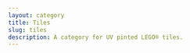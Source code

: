 ```yaml
---
layout: category
title: Tiles
slug: tiles
description: A category for UV pinted LEGO® tiles.
---
```

